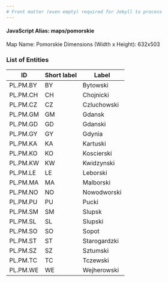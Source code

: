 ```yaml
---
# Front matter (even empty) required for Jekyll to process
---
```


#### JavaScript Alias: maps/pomorskie

Map Name: Pomorskie
Dimensions (Width x Height): 632x503





### List of Entities

ID | Short label | Label
---|---|---|
PL.PM.BY|BY|Bytowski
PL.PM.CH|CH|Chojnicki
PL.PM.CZ|CZ|Czluchowski
PL.PM.GM|GM|Gdansk
PL.PM.GD|GD|Gdanski
PL.PM.GY|GY|Gdynia
PL.PM.KA|KA|Kartuski
PL.PM.KO|KO|Koscierski
PL.PM.KW|KW|Kwidzynski
PL.PM.LE|LE|Leborski
PL.PM.MA|MA|Malborski
PL.PM.NO|NO|Nowodworski
PL.PM.PU|PU|Pucki
PL.PM.SM|SM|Slupsk
PL.PM.SL|SL|Slupski
PL.PM.SO|SO|Sopot
PL.PM.ST|ST|Starogardzki
PL.PM.SZ|SZ|Sztumski
PL.PM.TC|TC|Tczewski
PL.PM.WE|WE|Wejherowski

